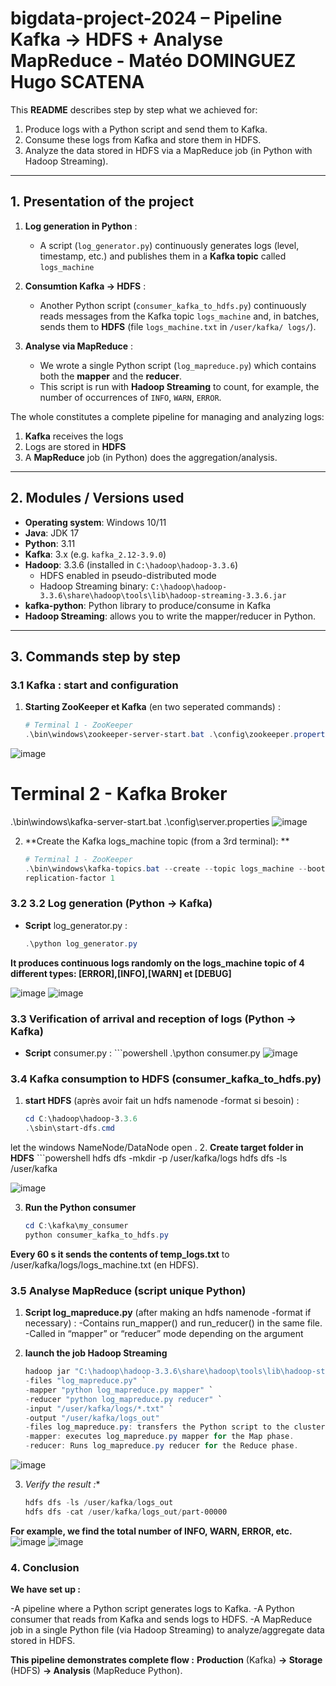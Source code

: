 # bigdata-project-2024 – Pipeline Kafka → HDFS + Analyse MapReduce - Matéo DOMINGUEZ Hugo SCATENA
This **README** describes step by step what we achieved for:

1. Produce logs with a Python script and send them to Kafka.  
2. Consume these logs from Kafka and store them in HDFS. 
3. Analyze the data stored in HDFS via a MapReduce job (in Python with Hadoop Streaming).

---

## 1. Presentation of the project

1. **Log generation in Python** :  
   - A script (`log_generator.py`) continuously generates logs (level, timestamp, etc.) and publishes them in a **Kafka topic** called `logs_machine`

2. **Consumtion Kafka → HDFS** :  
   - Another Python script (`consumer_kafka_to_hdfs.py`) continuously reads messages from the Kafka topic `logs_machine` and, in batches, sends them to **HDFS** (file `logs_machine.txt` in `/user/kafka/ logs/`).

3. **Analyse via MapReduce** :  
   - We wrote a single Python script (`log_mapreduce.py`) which contains both the **mapper** and the **reducer**.  
   - This script is run with **Hadoop Streaming** to count, for example, the number of occurrences of `INFO`, `WARN`, `ERROR`.

The whole constitutes a complete pipeline for managing and analyzing logs:  
1. **Kafka** receives the logs  
2. Logs are stored in **HDFS**  
3. A **MapReduce** job (in Python) does the aggregation/analysis.

---

## 2. Modules / Versions used

- **Operating system**: Windows 10/11  
- **Java**: JDK 17  
- **Python**: 3.11  
- **Kafka**: 3.x (e.g. `kafka_2.12-3.9.0`)  
- **Hadoop**: 3.3.6 (installed in `C:\hadoop\hadoop-3.3.6`)  
  - HDFS enabled in pseudo-distributed mode  
  - Hadoop Streaming binary: `C:\hadoop\hadoop-3.3.6\share\hadoop\tools\lib\hadoop-streaming-3.3.6.jar`  
- **kafka-python**: Python library to produce/consume in Kafka  
- **Hadoop Streaming**: allows you to write the mapper/reducer in Python.

---

## 3. Commands step by step

### 3.1 Kafka : start and configuration

1. **Starting ZooKeeper et Kafka** (en two seperated commands) :  
   ```powershell
   # Terminal 1 - ZooKeeper
   .\bin\windows\zookeeper-server-start.bat .\config\zookeeper.properties
![image](https://github.com/user-attachments/assets/d14837e0-262c-4321-a176-25a14e3eaebe)

   # Terminal 2 - Kafka Broker
   .\bin\windows\kafka-server-start.bat .\config\server.properties
![image](https://github.com/user-attachments/assets/25d5c5cd-91a8-46a9-bbfd-cf44f01c5387)


   
2. **Create the Kafka logs_machine topic (from a 3rd terminal): **
   ```powershell
   # Terminal 1 - ZooKeeper
   .\bin\windows\kafka-topics.bat --create --topic logs_machine --bootstrap-server localhost:9092 --partitions 3 -- 
   replication-factor 1
   
### 3.2 3.2 Log generation (Python → Kafka)
   - **Script** log_generator.py :
      ```powershell
      .\python log_generator.py
   **It produces continuous logs randomly on the logs_machine topic of 4 different types: [ERROR],[INFO],[WARN] et [DEBUG]**
   
![image](https://github.com/user-attachments/assets/77b7b319-029c-481e-93c5-46fcf5261dad)
![image](https://github.com/user-attachments/assets/83e49396-d203-4f52-ba43-091d6c2dc910)



### 3.3 Verification of arrival and reception of logs (Python → Kafka)
- **Script** consumer.py :
      ```powershell
      .\python consumer.py
  ![image](https://github.com/user-attachments/assets/9427350e-9155-4a18-aa87-012c03b88773)

   
### 3.4 Kafka consumption to HDFS (consumer_kafka_to_hdfs.py)
   1. **start HDFS** (après avoir fait un hdfs namenode -format si besoin) :
       ```powershell
      cd C:\hadoop\hadoop-3.3.6
      .\sbin\start-dfs.cmd
   let the windows NameNode/DataNode open
   .
   2. **Create target folder in HDFS**
       ```powershell
       hdfs dfs -mkdir -p /user/kafka/logs
       hdfs dfs -ls /user/kafka
       
   ![image](https://github.com/user-attachments/assets/4f8ad74a-6ffa-4153-b792-269e8e1f91db)

   3. **Run the Python consumer**
       ```powershell
      cd C:\kafka\my_consumer
      python consumer_kafka_to_hdfs.py
   **Every 60 s it sends the contents of temp_logs.txt** to /user/kafka/logs/logs_machine.txt (en HDFS).

### 3.5 Analyse MapReduce (script unique Python)

   1. **Script  log_mapreduce.py** (after making an hdfs namenode -format if necessary) :
      -Contains run_mapper() and run_reducer() in the same file.
      -Called in “mapper” or “reducer” mode depending on the argument
     
      
   2. **launch the job Hadoop Streaming**
       ```powershell
       hadoop jar "C:\hadoop\hadoop-3.3.6\share\hadoop\tools\lib\hadoop-streaming-3.3.6.jar" `
       -files "log_mapreduce.py" `
       -mapper "python log_mapreduce.py mapper" `
       -reducer "python log_mapreduce.py reducer" `
       -input "/user/kafka/logs/*.txt" `
       -output "/user/kafka/logs_out"
       -files log_mapreduce.py: transfers the Python script to the cluster.
       -mapper: executes log_mapreduce.py mapper for the Map phase.
       -reducer: Runs log_mapreduce.py reducer for the Reduce phase.
 ![image](https://github.com/user-attachments/assets/b1aa206a-923c-4f26-9d79-e910c091fc7c)
       
   3. *Verify the result :**
       ```powershell
      hdfs dfs -ls /user/kafka/logs_out
      hdfs dfs -cat /user/kafka/logs_out/part-00000
   **For example, we find the total number of INFO, WARN, ERROR, etc.**
   ![image](https://github.com/user-attachments/assets/9b2bfc8b-d9d7-4afd-acf4-bd1ff22b0082)
   ![image](https://github.com/user-attachments/assets/460f1a28-fac4-499c-bf89-bc4902a86e92)



### 4. Conclusion

   **We have set up :**

   -A pipeline where a Python script generates logs to Kafka.
   -A Python consumer that reads from Kafka and sends logs to HDFS.
   -A MapReduce job in a single Python file (via Hadoop Streaming) to analyze/aggregate data stored in HDFS.

**This pipeline demonstrates complete flow :**
**Production** (Kafka) **→ Storage** (HDFS) **→ Analysis** (MapReduce Python).
   



   
